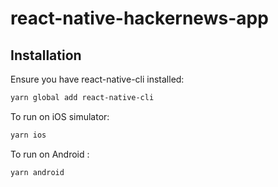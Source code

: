 # react-native-hackernews-app
## Installation

Ensure you have react-native-cli installed:

```bash
yarn global add react-native-cli
```

To run on iOS simulator:  

```bash
yarn ios
```

To run on Android :  

```bash
yarn android
```